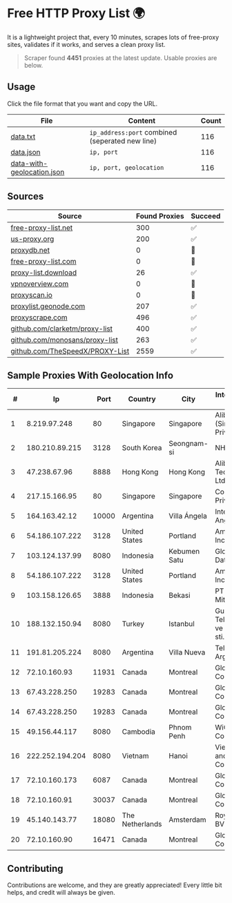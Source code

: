 
# Free HTTP Proxy List 🌍

It is a lightweight project that, every 10 minutes, scrapes lots of free-proxy sites, validates if it works, and serves a clean proxy list.


> Scraper found **4451** proxies at the latest update. Usable proxies are below.

## Usage

Click the file format that you want and copy the URL.


|File|Content|Count|
|----|-------|-----|
|[data.txt](https://raw.githubusercontent.com/themiralay/Proxy-List-World/master/data.txt)|`ip_address:port` combined (seperated new line)|116|
|[data.json](https://raw.githubusercontent.com/themiralay/Proxy-List-World/master/data.json)|`ip, port`|116|
|[data-with-geolocation.json](https://raw.githubusercontent.com/themiralay/Proxy-List-World/master/data-with-geolocation.json)|`ip, port, geolocation`|116|

## Sources

|Source|Found Proxies|Succeed|
|------|-------------|-------|
|[free-proxy-list.net](https://free-proxy-list.net)|300|✅|
|[us-proxy.org](https://www.us-proxy.org)|200|✅|
|[proxydb.net](http://proxydb.net)|0|🚫|
|[free-proxy-list.com](https://free-proxy-list.com/?page=&port=&type%5B%5D=http&type%5B%5D=https&up_time=0&search=Search)|0|🚫|
|[proxy-list.download](https://www.proxy-list.download/HTTP)|26|✅|
|[vpnoverview.com](https://vpnoverview.com/privacy/anonymous-browsing/free-proxy-servers)|0|🚫|
|[proxyscan.io](https://www.proxyscan.io)|0|🚫|
|[proxylist.geonode.com](https://proxylist.geonode.com/api/proxy-list?limit=300&page=1&sort_by=lastChecked&sort_type=desc&protocols=http,https)|207|✅|
|[proxyscrape.com](https://api.proxyscrape.com/v2/?request=displayproxies&protocol=http&timeout=10000&country=all&ssl=all&anonymity=all)|496|✅|
|[github.com/clarketm/proxy-list](https://raw.githubusercontent.com/clarketm/proxy-list/master/proxy-list-raw.txt)|400|✅|
|[github.com/monosans/proxy-list](https://raw.githubusercontent.com/monosans/proxy-list/main/proxies/http.txt)|263|✅|
|[github.com/TheSpeedX/PROXY-List](https://raw.githubusercontent.com/TheSpeedX/PROXY-List/master/http.txt)|2559|✅|


## Sample Proxies With Geolocation Info

|#|Ip|Port|Country|City|Internet Service Provider|
|-|--|----|-------|----|-------------------------|
|1|8.219.97.248|80|Singapore|Singapore|Alibaba Cloud (Singapore) Private Limited|
|2|180.210.89.215|3128|South Korea|Seongnam-si|NHNCLOUD|
|3|47.238.67.96|8888|Hong Kong|Hong Kong|Alibaba (US) Technology Co., Ltd.|
|4|217.15.166.95|80|Singapore|Singapore|Contabo Asia Private Limited|
|5|164.163.42.12|10000|Argentina|Villa Ángela|Interret Villa Angela SRL|
|6|54.186.107.222|3128|United States|Portland|Amazon.com, Inc.|
|7|103.124.137.99|8080|Indonesia|Kebumen Satu|Global Media Data Prima|
|8|54.186.107.222|3128|United States|Portland|Amazon.com, Inc.|
|9|103.158.126.65|3888|Indonesia|Bekasi|PT Maxindo Mitra Solusi|
|10|188.132.150.94|8080|Turkey|Istanbul|Guneydogu Telekom int.bil. ve ilt. hiz. tic. ltd. sti.|
|11|191.81.205.224|8080|Argentina|Villa Nueva|Telefonica de Argentina|
|12|72.10.160.93|11931|Canada|Montreal|GloboTech Communications|
|13|67.43.228.250|19283|Canada|Montreal|GloboTech Communications|
|14|67.43.228.250|19283|Canada|Montreal|GloboTech Communications|
|15|49.156.44.117|8080|Cambodia|Phnom Penh|WiCAM Corporation Ltd|
|16|222.252.194.204|8080|Vietnam|Hanoi|VietNam Post and Telecom Corporation|
|17|72.10.160.173|6087|Canada|Montreal|GloboTech Communications|
|18|72.10.160.91|30037|Canada|Montreal|GloboTech Communications|
|19|45.140.143.77|18080|The Netherlands|Amsterdam|RoyaleHosting BV|
|20|72.10.160.90|16471|Canada|Montreal|GloboTech Communications|



## Contributing

Contributions are welcome, and they are greatly appreciated! Every
little bit helps, and credit will always be given.


